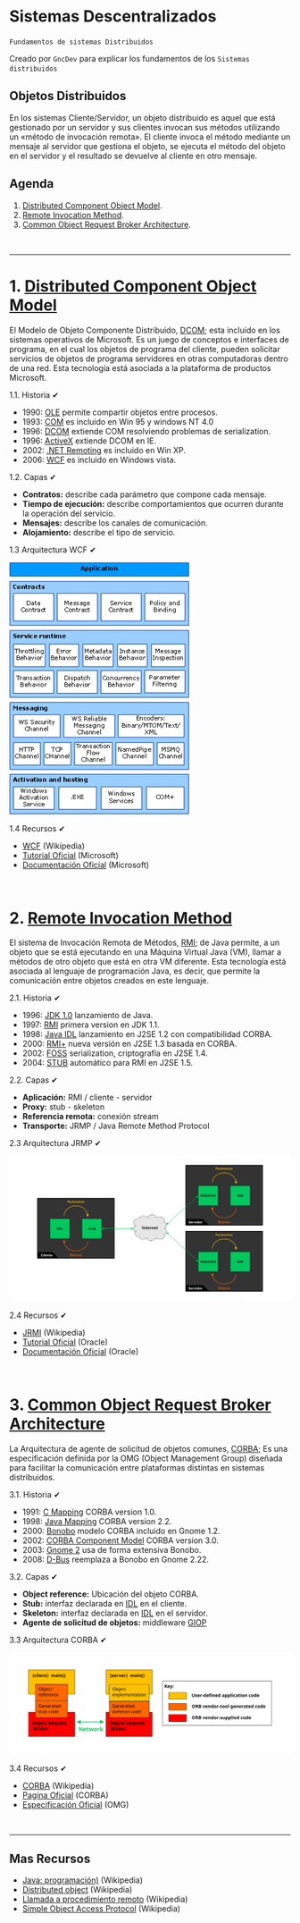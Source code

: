 # Sistemas Descentralizados
<p><code>Fundamentos de sistemas Distribuidos</code></p>
<p>Creado por <code>GncDev</code> para explicar los fundamentos de los <code>Sistemas distribuidos</code></p>

## Objetos Distribuidos
En los sistemas Cliente/Servidor, un objeto distribuido es aquel que está gestionado por un servidor y sus clientes invocan sus métodos utilizando un «método de invocación remota». El cliente invoca el método mediante un mensaje al servidor que gestiona el objeto, se ejecuta el método del objeto en el servidor y el resultado se devuelve al cliente en otro mensaje.


## Agenda
1. [Distributed Component Object Model](#1-distributed-component-object-model).
1. [Remote Invocation Method](#2-remote-invocation-method).
1. [Common Object Request Broker Architecture](#2-common-object-request-broker-architecture).

<br>

---
# 1. [Distributed Component Object Model](#agenda)
El Modelo de Objeto Componente Distribuido, [DCOM][1]; esta incluido en los sistemas operativos de Microsoft. Es un juego de conceptos e interfaces de programa, en el cual los objetos de programa del cliente, pueden solicitar servicios de objetos de programa servidores en otras computadoras dentro de una red. Esta tecnología está asociada a la plataforma de productos Microsoft.

[1]:https://es.wikipedia.org/wiki/Modelo_de_Objetos_de_Componentes_Distribuidos


1.1. Historia ✔
* 1990: [OLE][11_1] permite compartir objetos entre procesos.
* 1993: [COM][11_2] es incluido en Win 95 y windows NT 4.0
* 1996: [DCOM][11_3] extiende COM resolviendo problemas de serialization.
* 1996: [ActiveX][11_4] extiende DCOM en IE.
* 2002: [.NET Remoting][11_5] es incluido en Win XP.
* 2006: [WCF][11_6] es incluido en Windows vista.

[11_1]:https://es.wikipedia.org/wiki/Object_Linking_and_Embedding
[11_2]:https://es.wikipedia.org/wiki/Component_Object_Model
[11_3]:https://es.wikipedia.org/wiki/Modelo_de_Objetos_de_Componentes_Distribuidos
[11_4]:https://es.wikipedia.org/wiki/ActiveX
[11_5]:https://en.m.wikipedia.org/wiki/.NET_Remoting
[11_6]:https://es.wikipedia.org/wiki/Windows_Communication_Foundation

1.2. Capas ✔
* __Contratos:__ describe cada parámetro que compone cada mensaje.
* __Tiempo de ejecución:__ describe comportamientos que ocurren durante la operación del servicio.
* __Mensajes:__ describe los canales de comunicación.
* __Alojamiento:__ describe el tipo de servicio.


1.3 Arquitectura WCF ✔

![Imagen de Arquitectura WCF](../img/wcf-architecture.gif "Windows Communication Foundation")

1.4 Recursos ✔
* [WCF](https://en.wikipedia.org/wiki/Windows_Communication_Foundation) (Wikipedia)
* [Tutorial Oficial](https://learn.microsoft.com/en-us/dotnet/framework/wcf/getting-started-tutorial) (Microsoft)
* [Documentación Oficial](https://learn.microsoft.com/en-us/dotnet/framework/wcf/) (Microsoft)

<br>

# 2. [Remote Invocation Method](#agenda)
El sistema de Invocación Remota de Métodos, [RMI][2]; de Java permite, a un objeto que se está ejecutando en una Máquina Virtual Java (VM), llamar a métodos de otro objeto que está en otra VM diferente. Esta tecnología está asociada al lenguaje de programación Java, es decir, que permite la comunicación entre objetos creados en este lenguaje.

[2]:https://es.wikipedia.org/wiki/Java_Remote_Method_Invocation

2.1. Historia ✔
* 1996: [JDK 1.0][21_1] lanzamiento de Java.
* 1997: [RMI][21_2] primera version en JDK 1.1.
* 1998: [Java IDL][21_3] lanzamiento en J2SE 1.2 con compatibilidad CORBA.
* 2000: [RMI+][21_4] nueva versión en J2SE 1.3 basada en CORBA.
* 2002: [FOSS][21_5] serialization, criptografía en J2SE 1.4.
* 2004: [STUB][21_6] automático para RMI en J2SE 1.5.

[21_1]:https://en.wikipedia.org/wiki/Java_version_history
[21_2]:https://es.wikipedia.org/wiki/Java_Remote_Method_Invocation
[21_3]:https://es.wikipedia.org/wiki/Java_IDL
[21_4]:https://es.wikipedia.org/wiki/Java_SE
[21_5]:https://es.wikipedia.org/wiki/Software_libre_y_de_c%C3%B3digo_abierto
[21_6]:https://es.wikipedia.org/wiki/Stub


2.2. Capas ✔
* __Aplicación:__ RMI / cliente - servidor
* __Proxy:__ stub - skeleton
* __Referencia remota:__ conexión stream
* __Transporte:__ JRMP / Java Remote Method Protocol


2.3 Arquitectura JRMP ✔

![Imagen de Arquitectura RMI](../img/rmi-architecture.svg "Java Remote Method Protocol")

2.4 Recursos ✔
* [JRMI](https://en.wikipedia.org/wiki/Java_remote_method_invocation) (Wikipedia)
* [Tutorial Oficial](https://docs.oracle.com/javase/tutorial/rmi/index.html) (Oracle)
* [Documentación Oficial](https://docs.oracle.com/javase/7/docs/technotes/guides/rmi/index.html) (Oracle)


<br>

# 3. [Common Object Request Broker Architecture](#agenda)
La Arquitectura de agente de solicitud de objetos comunes, [CORBA][3]; Es una especificación definida por la OMG (Object Management Group) diseñada para facilitar la comunicación entre plataformas distintas en sistemas distribuidos.

[3]:https://es.wikipedia.org/wiki/CORBA

3.1. Historia ✔
* 1991: [C Mapping][31_1] CORBA version 1.0.
* 1998: [Java Mapping][31_2] CORBA version 2.2.
* 2000: [Bonobo][31_3] modelo CORBA incluido en Gnome 1.2.
* 2002: [CORBA Component Model][31_4] CORBA version 3.0.
* 2003: [Gnome 2][31_5] usa de forma extensiva Bonobo.
* 2008: [D-Bus][31_6] reemplaza a Bonobo en Gnome 2.22.


[31_1]:https://es.wikipedia.org/wiki/C_(lenguaje_de_programaci%C3%B3n)/
[31_2]:https://es.wikipedia.org/wiki/Java_(lenguaje_de_programaci%C3%B3n)/
[31_3]:https://en.wikipedia.org/wiki/Bonobo_(GNOME)/
[31_4]:https://en.wikipedia.org/wiki/Common_Object_Request_Broker_Architecture#CORBA_Component_Model_(CCM)/
[31_5]:https://en.wikipedia.org/wiki/GNOME_2
[31_6]:https://es.wikipedia.org/wiki/D-Bus

3.2. Capas ✔
* __Object reference:__ Ubicación del objeto CORBA.
* __Stub:__ interfaz declarada en [IDL][32_2] en el cliente.
* __Skeleton:__ interfaz declarada en [IDL][32_2] en el servidor.
* __Agente de solicitud de objetos:__ middleware [GIOP][32_4]

[32_2]:https://es.wikipedia.org/wiki/Lenguaje_de_descripci%C3%B3n_de_interfaz
[32_4]:https://es.wikipedia.org/wiki/GIOP


3.3 Arquitectura CORBA ✔

![Imagen de Arquitectura RMI](../img/corba-architecture.svg "Java Remote Method Protocol")


3.4 Recursos ✔
* [CORBA](https://en.m.wikipedia.org/wiki/Common_Object_Request_Broker_Architecture) (Wikipedia)
* [Pagina Oficial](https://www.corba.org/index.htm) (CORBA)
* [Especificación Oficial](https://www.omg.org/spec/CCM/) (OMG)


<br>

---
## Mas Recursos
- [Java: programación)](https://es.wikipedia.org/wiki/Java_(lenguaje_de_programaci%C3%B3n)) (Wikipedia)
- [Distributed object](https://en.m.wikipedia.org/wiki/Distributed_object) (Wikipedia)
- [Llamada a procedimiento remoto](https://es.wikipedia.org/wiki/Llamada_a_procedimiento_remotos) (Wikipedia)
- [Simple Object Access Protocol](https://es.wikipedia.org/wiki/Simple_Object_Access_Protocol) (Wikipedia)